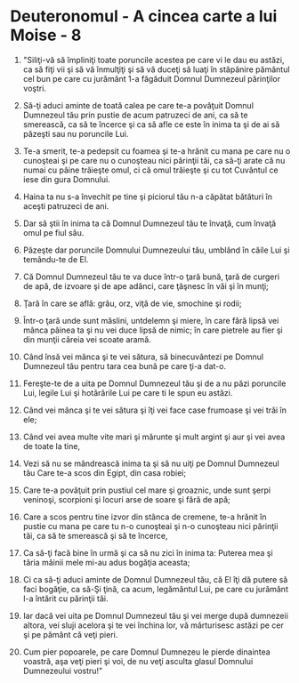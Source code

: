 # Deuteronomul - A cincea carte a lui Moise - 8

1. "Siliţi-vă să împliniţi toate poruncile acestea pe care vi le dau eu astăzi, ca să fiţi vii şi să vă înmulţiţi şi să vă duceţi să luaţi în stăpânire pământul cel bun pe care cu jurământ 1-a făgăduit Domnul Dumnezeul părinţilor voştri. 

2. Să-ţi aduci aminte de toată calea pe care te-a povăţuit Domnul Dumnezeul tău prin pustie de acum patruzeci de ani, ca să te smerească, ca să te încerce şi ca să afle ce este în inima ta şi de ai să păzeşti sau nu poruncile Lui. 

3. Te-a smerit, te-a pedepsit cu foamea şi te-a hrănit cu mana pe care nu o cunoşteai şi pe care nu o cunoşteau nici părinţii tăi, ca să-ţi arate că nu numai cu pâine trăieşte omul, ci că omul trăieşte şi cu tot Cuvântul ce iese din gura Domnului. 

4. Haina ta nu s-a învechit pe tine şi piciorul tău n-a căpătat bătături în aceşti patruzeci de ani. 

5. Dar să ştii în inima ta că Domnul Dumnezeul tău te învaţă, cum învaţă omul pe fiul său. 

6. Păzeşte dar poruncile Domnului Dumnezeului tău, umblând în căile Lui şi temându-te de El. 

7. Că Domnul Dumnezeul tău te va duce într-o ţară bună, ţară de curgeri de apă, de izvoare şi de ape adânci, care ţâşnesc în văi şi în munţi; 

8. Ţară în care se află: grâu, orz, viţă de vie, smochine şi rodii; 

9. Într-o ţară unde sunt măslini, untdelemn şi miere, în care fără lipsă vei mânca pâinea ta şi nu vei duce lipsă de nimic; în care pietrele au fier şi din munţii căreia vei scoate aramă. 

10. Când însă vei mânca şi te vei sătura, să binecuvântezi pe Domnul Dumnezeul tău pentru tara cea bună pe care ţi-a dat-o. 

11. Fereşte-te de a uita pe Domnul Dumnezeul tău şi de a nu păzi poruncile Lui, legile Lui şi hotărârile Lui pe care ti le spun eu astăzi. 

12. Când vei mânca şi te vei sătura şi îţi vei face case frumoase şi vei trăi în ele; 

13. Când vei avea multe vite mari şi mărunte şi mult argint şi aur şi vei avea de toate la tine, 

14. Vezi să nu se mândrească inima ta şi să nu uiţi pe Domnul Dumnezeul tău Care te-a scos din Egipt, din casa robiei; 

15. Care te-a povăţuit prin pustiul cel mare şi groaznic, unde sunt şerpi veninoşi, scorpioni şi locuri arse de soare şi fără de apă; 

16. Care a scos pentru tine izvor din stânca de cremene, te-a hrănit în pustie cu mana pe care tu n-o cunoşteai şi n-o cunoşteau nici părinţii tăi, ca să te smerească şi să te încerce, 

17. Ca să-ţi facă bine în urmă şi ca să nu zici în inima ta: Puterea mea şi tăria mâinii mele mi-au adus bogăţia aceasta; 

18. Ci ca să-ţi aduci aminte de Domnul Dumnezeul tău, că El îţi dă putere să faci bogăţie, ca să-Şi ţină, ca acum, legământul Lui, pe care cu jurământ l-a întărit cu părinţii tăi. 

19. Iar dacă vei uita pe Domnul Dumnezeul tău şi vei merge după dumnezeii altora, vei sluji acelora şi te vei închina lor, vă mărturisesc astăzi pe cer şi pe pământ că veţi pieri. 

20. Cum pier popoarele, pe care Domnul Dumnezeu le pierde dinaintea voastră, aşa veţi pieri şi voi, de nu veţi asculta glasul Domnului Dumnezeului vostru!" 

